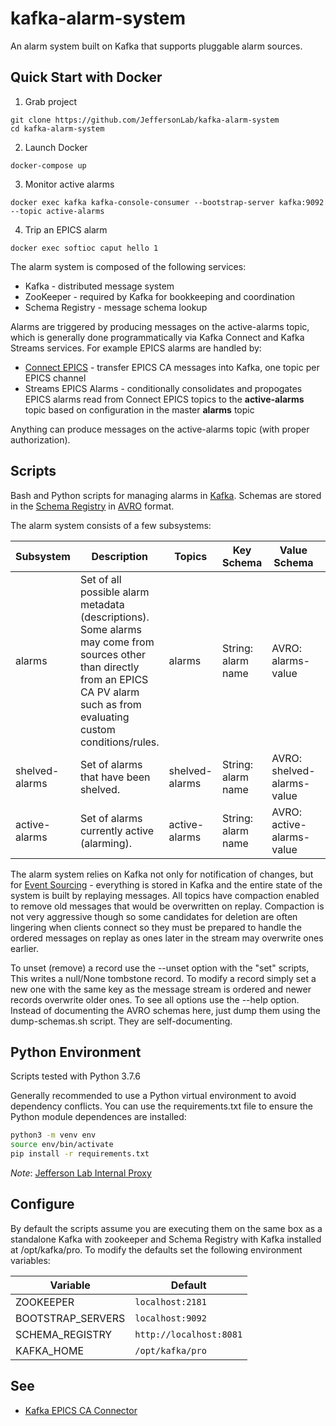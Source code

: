 # kafka-alarm-system
An alarm system built on Kafka that supports pluggable alarm sources.

## Quick Start with Docker 
1. Grab project
```
git clone https://github.com/JeffersonLab/kafka-alarm-system
cd kafka-alarm-system
```
2. Launch Docker
```
docker-compose up
```
3. Monitor active alarms
```
docker exec kafka kafka-console-consumer --bootstrap-server kafka:9092 --topic active-alarms
```
4. Trip an EPICS alarm
```
docker exec softioc caput hello 1
```

The alarm system is composed of the following services:
   - Kafka - distributed message system
   - ZooKeeper - required by Kafka for bookkeeping and coordination
   - Schema Registry - message schema lookup
   
Alarms are triggered by producing messages on the active-alarms topic, which is generally done programmatically via Kafka Connect and Kafka Streams services.  For example EPICS alarms are handled by:  
   - [Connect EPICS](https://github.com/JeffersonLab/epics2kafka) - transfer EPICS CA messages into Kafka, one topic per EPICS channel
   - Streams EPICS Alarms - conditionally consolidates and propogates EPICS alarms read from Connect EPICS topics to the __active-alarms__ topic based on configuration in the master __alarms__ topic

Anything can produce messages on the active-alarms topic (with proper authorization).

## Scripts
Bash and Python scripts for managing alarms in [Kafka](https://kafka.apache.org/).  Schemas are stored in the [Schema Registry](https://github.com/confluentinc/schema-registry) in [AVRO](https://avro.apache.org/) format.

The alarm system consists of a few subsystems:

| Subsystem | Description | Topics | Key Schema | Value Schema | Scripts |
|----------|---------------|----------|-----------|-----------|----------|
| alarms | Set of all possible alarm metadata (descriptions).  Some alarms may come from sources other than directly from an EPICS CA PV alarm such as from evaluating custom conditions/rules. | alarms | String: alarm name | AVRO: alarms-value | set-alarm.py, list-alarms.py |
| shelved-alarms | Set of alarms that have been shelved. | shelved-alarms | String: alarm name | AVRO: shelved-alarms-value | set-shelved.py, list-shelved.py |
| active-alarms | Set of alarms currently active (alarming). | active-alarms | String: alarm name | AVRO: active-alarms-value | set-active.py, list-active.py |

The alarm system relies on Kafka not only for notification of changes, but for [Event Sourcing](https://martinfowler.com/eaaDev/EventSourcing.html) - everything is stored in Kafka and the entire state of
the system is built by replaying messages.   All topics have compaction enabled to remove old messages that would be overwritten on replay.  Compaction is not very aggressive though so some candidates for deletion are often lingering when clients connect so they must be prepared to handle the ordered messages on replay as ones later in the stream may overwrite ones earlier.

To unset (remove) a record use the --unset option with the "set" scripts, This writes a null/None tombstone record.  To modify a record simply set a new one with the same key as the message stream is ordered and newer records overwrite older ones.  To see all options use the --help option.  Instead of documenting the AVRO schemas here, just dump them using the dump-schemas.sh script.  They are self-documenting.

## Python Environment
Scripts tested with Python 3.7.6

Generally recommended to use a Python virtual environment to avoid dependency conflicts.  You can use the requirements.txt file to ensure the Python module dependences are installed:

```bash
python3 -m venv env
source env/bin/activate
pip install -r requirements.txt
```

*Note*: [Jefferson Lab Internal Proxy](https://github.com/JeffersonLab/kafka-alarm-scripts/wiki/JeffersonLabProxy)

## Configure
By default the scripts assume you are executing them on the same box as a standalone Kafka with zookeeper and Schema Registry with Kafka installed at /opt/kafka/pro.  To modify the defaults set the following environment variables:

| Variable | Default |
|----------|---------|
| ZOOKEEPER | `localhost:2181` |
| BOOTSTRAP_SERVERS | `localhost:9092` |
| SCHEMA_REGISTRY | `http://localhost:8081` |
| KAFKA_HOME | `/opt/kafka/pro` |

## See
   - [Kafka EPICS CA Connector](https://github.com/JeffersonLab/epics2kafka)
